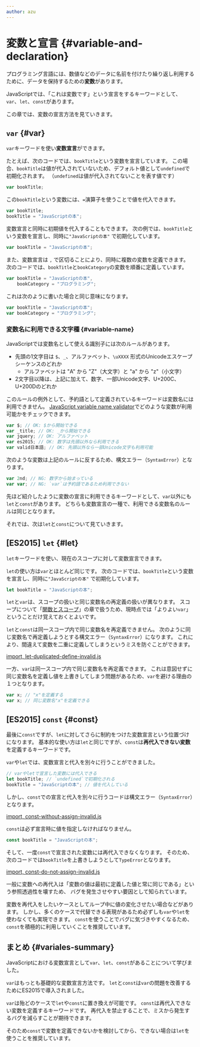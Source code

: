 ```yaml
---
author: azu
---
```


<!-- textlint-disable eslint -->

# 変数と宣言 {#variable-and-declaration}

プログラミング言語には、数値などのデータに名前を付けたり繰り返し利用するために、データを保持するための**変数**があります。

JavaScriptでは、「これは変数です」という宣言をするキーワードとして、
`var`、`let`、`const`があります。

この章では、変数の宣言方法を見ていきます。

## `var` {#var}

`var`キーワードを使い**変数宣言**ができます。

<!-- 変数名はキャメルケース、日本語はそのまま使える ということを示したい -->

たとえば、次のコードでは、`bookTitle`という変数を宣言しています。
この場合、`bookTitle`は値が代入されていないため、デフォルト値として`undefined`で初期化されます。
（`undefined`は値が代入されてないことを表す値です）

```js
var bookTitle;
```

この`bookTitle`という変数には、`=`演算子を使うことで値を代入できます。

```js
var bookTitle;
bookTitle = "JavaScriptの本";
```

変数宣言と同時に初期値を代入することもできます。
次の例では、`bookTitle`という変数を宣言し、同時に`"JavaScriptの本"` で初期化しています。

```js
var bookTitle = "JavaScriptの本";
```

また、変数宣言は `,` で区切ることにより、同時に複数の変数を定義できます。
次のコードでは、`bookTitle`と`bookCategory`の変数を順番に定義しています。

```js
var bookTitle = "JavaScriptの本",
    bookCategory = "プログラミング";
```

これは次のように書いた場合と同じ意味になります。

```js
var bookTitle = "JavaScriptの本";
var bookCategory = "プログラミング";
```

### 変数名に利用できる文字種 {#variable-name}

JavaScriptでは変数名として使える識別子には次のルールがあります。

- 先頭の1文字目は `$`、`_`、アルファベット、`\uXXXX` 形式のUnicodeエスケープシーケンスのどれか
    - アルファベットは "A" から "Z"（大文字）と "a" から "z"（小文字）
- 2文字目以降は、上記に加えて、数字、一部Unicode文字、U+200C、U+200Dのどれか

このルールの例外として、予約語として定義されているキーワードは変数名には利用できません。
[JavaScript variable name validator][]でどのような変数が利用可能かをチェックできます。

```js
var $; // OK: $から開始できる
var _title; // OK: _から開始できる
var jquery; // OK: アルファベット
var es2015; // OK: 数字は先頭以外なら利用できる
var valid日本語; // OK: 先頭以外なら一部Unicode文字も利用可能
```

次のような変数は上記のルールに反するため、構文エラー（`SyntaxError`）となります。

<!-- doctest:disable -->
```js
var 2nd; // NG: 数字から始まっている
var var; // NG: `var`は予約語であるため利用できない
```

先ほど紹介したように変数の宣言に利用できるキーワードとして、`var`以外にも`let`と`const`があります。
どちらも変数宣言の一種で、利用できる変数名のルールは同じとなります。

それでは、次は`let`と`const`について見ていきます。

## [ES2015] `let` {#let}

`let`キーワードを使い、現在のスコープに対して変数宣言できます。

`let`の使い方は`var`とほとんど同じです。
次のコードでは、`bookTitle`という変数を宣言し、同時に`"JavaScriptの本"` で初期化しています。

```js
let bookTitle = "JavaScriptの本";
```

`let`と`var`は、スコープの扱いと同じ変数名の再定義の扱いが異なります。
スコープについて「[関数とスコープ][]」の章で扱うため、現時点では「よりよい`var`」ということだけ覚えておくとよいです。

`let`と`const`は同一スコープ内で同じ変数名を再定義できません。
次のように同じ変数名で再定義しようとする構文エラー（`SyntaxError`）になります。
これにより、間違えて変数を二重に定義してしまうというミスを防ぐことができます。

[import, let-duplicated-define-invalid.js](src/let-duplicated-define-invalid.js)

一方、`var`は同一スコープ内で同じ変数名を再定義できます。
これは意図せずに同じ変数名を定義し値を上書きしてしまう問題があるため、`var`を避ける理由の１つとなります。

```js
var x; // "x"を定義する
var x; // 同じ変数名"x"を定義できる
```

## [ES2015] `const` {#const}

最後に`const`ですが、`let`に対してさらに制約をつけた変数宣言という位置づけになります。
基本的な使い方は`let`と同じですが、`const`は**再代入できない変数**を定義するキーワードです。

`var`や`let`では、変数宣言と代入を別々に行うことができました。

```js
// varやletで宣言した変数には代入できる
let bookTitle; // `undefined`で初期化される
bookTitle = "JavaScriptの本"; // 値を代入している
```

しかし、`const`での宣言と代入を別々に行うコードは構文エラー（`SyntaxError`）となります。

[import, const-without-assign-invalid.js](./src/const-without-assign-invalid.js)

`const`は必ず宣言時に値を指定しなければなりません。

```js
const bookTitle = "JavaScriptの本";
```

そして、一度`const`で宣言された変数には再代入できなくなります。
そのため、次のコードでは`bookTitle`を上書きしようとして`TypeError`となります。

[import, const-do-not-assign-invalid.js](src/const-do-not-assign-invalid.js)

一般に変数への再代入は「変数の値は最初に定義した値と常に同じである」という参照透過性を壊すため、
バグを発生させやすい要因として知られています。

変数を再代入をしたいケースとしてループ中に値の変化させたい場合などがあります。
しかし、多くのケースで代替できる表現があるため必ずしも`var`や`let`を使わなくても実現できます。
`const`を使うことでバグに気づきやすくなるため、`const`を積極的に利用していくことを推奨しています。

## まとめ {#variales-summary}

JavaScriptにおける変数宣言として`var`、`let`、`const`があることについて学びました。

`var`はもっとも基礎的な変数宣言方法です。
`let`と`const`は`var`の問題を改善するためにES2015で導入されました。

`var`は殆どのケースで`let`や`const`に置き換えが可能です。
`const`は再代入できない変数を定義するキーワードです。
再代入を禁止することで、ミスから発生するバグを減らすことが期待できます。

そのため`const`で変数を定義できないかを検討してから、できない場合は`let`を使うことを推奨しています。

<!-- textlint-enable eslint -->

[関数とスコープ]: ../function-scope/README.md
[JavaScript variable name validator]: https://mothereff.in/js-variables  "JavaScript variable name validator"
